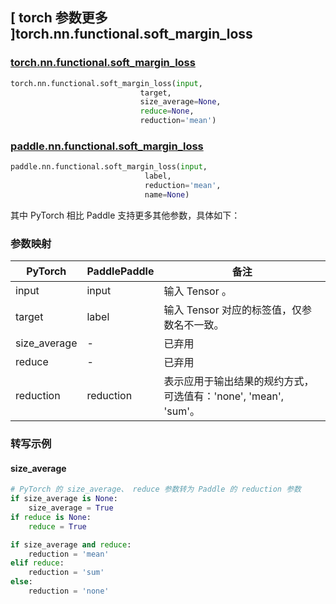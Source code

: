 ## [ torch 参数更多 ]torch.nn.functional.soft_margin_loss

### [torch.nn.functional.soft_margin_loss](https://pytorch.org/docs/stable/generated/torch.nn.functional.soft_margin_loss.html?highlight=soft_margin_loss#torch.nn.functional.soft_margin_loss)

```python
torch.nn.functional.soft_margin_loss(input,
                             target,
                             size_average=None,
                             reduce=None,
                             reduction='mean')
```

### [paddle.nn.functional.soft_margin_loss](https://www.paddlepaddle.org.cn/documentation/docs/zh/develop/api/paddle/nn/functional/soft_margin_loss_cn.html)

```python
paddle.nn.functional.soft_margin_loss(input,
                              label,
                              reduction='mean',
                              name=None)
```

其中 PyTorch 相⽐ Paddle ⽀持更多其他参数，具体如下：
### 参数映射

| PyTorch       | PaddlePaddle | 备注                                                   |
| ------------- | ------------ | ------------------------------------------------------ |
| input          | input         | 输入 Tensor 。                                    |
| target          | label         | 输入 Tensor 对应的标签值，仅参数名不一致。               |
| size_average          | -         | 已弃用                                      |
| reduce          | -         | 已弃用                                     |
| reduction          | reduction         | 表示应用于输出结果的规约方式，可选值有：'none', 'mean', 'sum'。        |

### 转写示例
#### size_average
```python
# PyTorch 的 size_average、 reduce 参数转为 Paddle 的 reduction 参数
if size_average is None:
    size_average = True
if reduce is None:
    reduce = True

if size_average and reduce:
    reduction = 'mean'
elif reduce:
    reduction = 'sum'
else:
    reduction = 'none'
```
